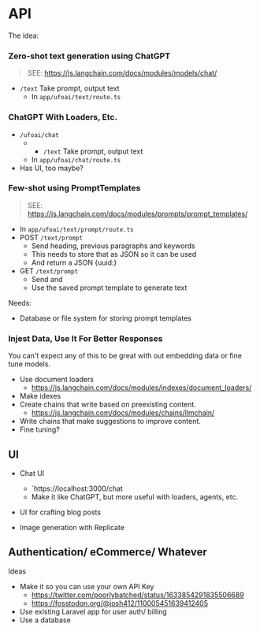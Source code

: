# API

The idea:

### Zero-shot text generation using ChatGPT
> SEE: https://js.langchain.com/docs/modules/models/chat/

- `/text` Take prompt, output text
    - In `app/ufoai/text/route.ts`

### ChatGPT With Loaders, Etc.

- `/ufoai/chat`
    - - `/text` Take prompt, output text
    - In `app/ufoai/chat/route.ts`
- Has UI, too maybe?

### Few-shot using PromptTemplates

> SEE: https://js.langchain.com/docs/modules/prompts/prompt_templates/

- In `app/ufoai/text/prompt/route.ts`
- POST `/text/prompt`
    - Send heading, previous paragraphs and keywords
    - This needs to store that as JSON so it can be used
    - And return a JSON {uuid:<the-unique-id>}
- GET `/text/prompt`
    - Send <prompt> and <uuid>
    - Use the saved prompt template to generate text

Needs:
- Database or file system for storing prompt templates

### Injest Data, Use It For Better Responses

You can't expect any of this to be great with out embedding data or fine tune models.

- Use document loaders
    - https://js.langchain.com/docs/modules/indexes/document_loaders/
- Make idexes
- Create chains that write based on preexisting content.
    - https://js.langchain.com/docs/modules/chains/llmchain/
- Write chains that make suggestions to improve content.
- Fine tuning?


## UI

- Chat UI
    - `https://localhost:3000/chat
    - Make it like ChatGPT, but more useful with loaders, agents, etc.

- UI for crafting blog posts
- Image generation with Replicate


## Authentication/ eCommerce/ Whatever

Ideas
- Make it so you can use your own API Key
    - https://twitter.com/poorlybatched/status/1633854291835506689
    - https://fosstodon.org/@josh412/110005451639412405
- Use existing Laravel app for user auth/ billing
- Use a database
